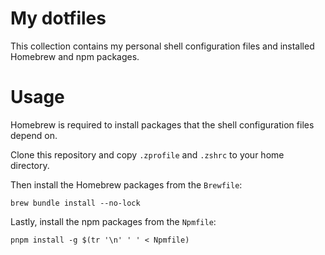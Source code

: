 # My dotfiles

This collection contains my personal shell configuration files and installed Homebrew and npm packages.

# Usage

Homebrew is required to install packages that the shell configuration files depend on.

Clone this repository and copy `.zprofile` and `.zshrc` to your home directory.

Then install the Homebrew packages from the `Brewfile`:

```
brew bundle install --no-lock
```

Lastly, install the npm packages from the `Npmfile`:

```shell
pnpm install -g $(tr '\n' ' ' < Npmfile)
```
